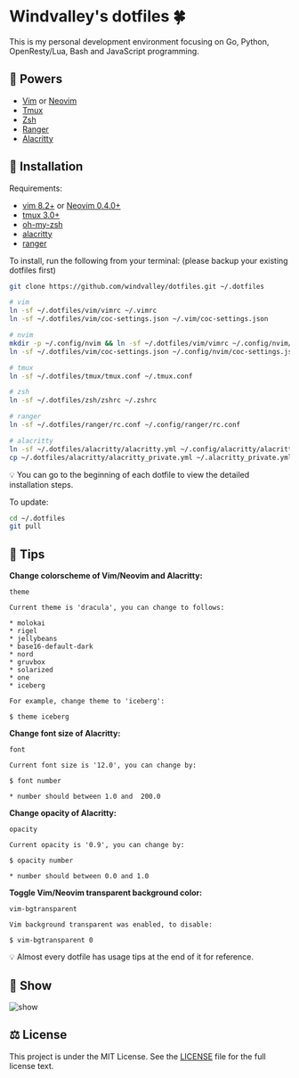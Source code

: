 # Windvalley's dotfiles 🍀

This is my personal development environment focusing on
Go, Python, OpenResty/Lua, Bash and JavaScript programming.

## 💝 Powers

- [Vim](https://github.com/vim/vim) or [Neovim](https://github.com/neovim/neovim)
- [Tmux](https://github.com/tmux/tmux)
- [Zsh](https://ohmyz.sh/)
- [Ranger](https://github.com/ranger/ranger)
- [Alacritty](https://github.com/alacritty/alacritty)

## 📀 Installation

Requirements:

- [vim 8.2+](https://github.com/vim/vim) or
  [Neovim 0.4.0+](https://github.com/neovim/neovim)
- [tmux 3.0+](https://github.com/tmux/tmux)
- [oh-my-zsh](https://github.com/ohmyzsh/ohmyzsh)
- [alacritty](https://github.com/alacritty/alacritty)
- [ranger](https://github.com/ranger/ranger)

To install, run the following from your terminal:
(please backup your existing dotfiles first)

```bash
git clone https://github.com/windvalley/dotfiles.git ~/.dotfiles

# vim
ln -sf ~/.dotfiles/vim/vimrc ~/.vimrc
ln -sf ~/.dotfiles/vim/coc-settings.json ~/.vim/coc-settings.json

# nvim
mkdir -p ~/.config/nvim && ln -sf ~/.dotfiles/vim/vimrc ~/.config/nvim/init.vim
ln -sf ~/.dotfiles/vim/coc-settings.json ~/.config/nvim/coc-settings.json

# tmux
ln -sf ~/.dotfiles/tmux/tmux.conf ~/.tmux.conf

# zsh
ln -sf ~/.dotfiles/zsh/zshrc ~/.zshrc

# ranger
ln -sf ~/.dotfiles/ranger/rc.conf ~/.config/ranger/rc.conf

# alacritty
ln -sf ~/.dotfiles/alacritty/alacritty.yml ~/.config/alacritty/alacritty.yml
cp ~/.dotfiles/alacritty/alacritty_private.yml ~/.alacritty_private.yml
```

💡 You can go to the beginning of each dotfile to view the detailed installation steps.

To update:

```bash
cd ~/.dotfiles
git pull
```

## 📜 Tips

**Change colorscheme of Vim/Neovim and Alacritty:**

```text
theme

Current theme is 'dracula', you can change to follows:

* molokai
* rigel
* jellybeans
* base16-default-dark
* nord
* gruvbox
* solarized
* one
* iceberg

For example, change theme to 'iceberg':

$ theme iceberg
```

**Change font size of Alacritty:**

```text
font

Current font size is '12.0', you can change by:

$ font number

* number should between 1.0 and  200.0
```

**Change opacity of Alacritty:**

```text
opacity

Current opacity is '0.9', you can change by:

$ opacity number

* number should between 0.0 and 1.0
```

**Toggle Vim/Neovim transparent background color:**

```text
vim-bgtransparent

Vim background transparent was enabled, to disable:

$ vim-bgtransparent 0
```

💡 Almost every dotfile has usage tips at the end of it for reference.

## 🔮 Show

![show](images/show.png)

## ⚖️ License

This project is under the MIT License.
See the [LICENSE](LICENSE) file for the full license text.
